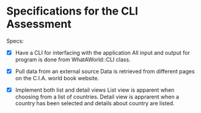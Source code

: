 # Specifications for the CLI Assessment

Specs:
- [x] Have a CLI for interfacing with the application
All input and output for program is done from WhatAWorld::CLI class.
- [x] Pull data from an external source
Data is retrieved from different pages on the C.I.A. world book website.
- [x] Implement both list and detail views
List view is apparent when choosing from a list of countries.
Detail view is apprarent when a country has been selected and details about country are listed.

